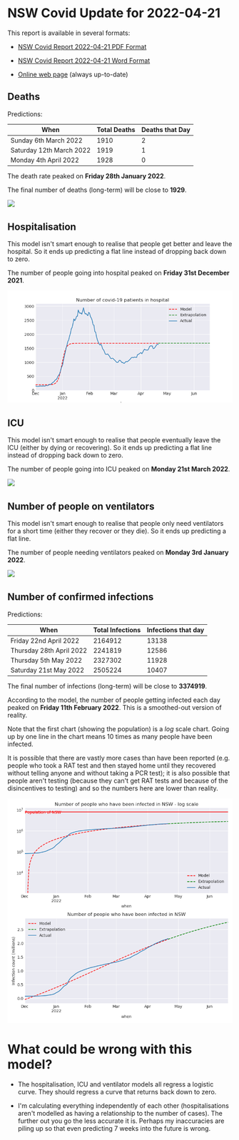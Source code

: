 # NSW Covid Update for 2022-04-21

This report is available in several formats:

- [NSW Covid Report 2022-04-21 PDF Format](https://github.com/solresol/yet-another-pandemic-prediction/raw/main/output/2022-04-21/nsw-covid-report-2022-04-21.pdf)

- [NSW Covid Report 2022-04-21 Word Format](https://github.com/solresol/yet-another-pandemic-prediction/raw/main/output/2022-04-21/nsw-covid-report-2022-04-21.docx)

- [Online web page](https://github.com/solresol/yet-another-pandemic-prediction/tree/main/output/README.md) (always up-to-date)

## Deaths

Predictions:

| When | Total Deaths | Deaths that Day |
| ---- | ------------ | --------------- |
| Sunday 6th March 2022 | 1910 | 2 |
| Saturday 12th March 2022 | 1919 | 1 |
| Monday 4th April 2022 | 1928 | 0 |

The death rate peaked on **Friday 28th January 2022**.

The final number of deaths (long-term) will
be close to **1929**.

![](2022-04-21/deaths.png)



## Hospitalisation

This model isn't smart enough to realise that people get better and leave the hospital.
So it ends up predicting a flat line instead of dropping back down to zero.

The number of people going into hospital peaked on **Friday 31st December 2021**.

![](2022-04-21/hospitalisation.png)

## ICU

This model isn't smart enough to realise that people eventually leave the ICU
(either by dying or recovering).
So it ends up predicting a flat line instead of dropping back down to zero.

The number of people going into ICU peaked on **Monday 21st March 2022**.

![](2022-04-21/icu.png)

## Number of people on ventilators

This model isn't smart enough to realise that people only need ventilators for
a short time (either they recover or they die). So it ends up predicting a flat line.

The number of people needing ventilators peaked on **Monday 3rd January 2022**.

![](2022-04-21/ventilators.png)

## Number of confirmed infections

Predictions:

| When | Total Infections | Infections that day |
| ---- | ------------ | --------------- |
| Friday 22nd April 2022 | 2164912 | 13138 |
| Thursday 28th April 2022 | 2241819 | 12586 |
| Thursday 5th May 2022 | 2327302 | 11928 |
| Saturday 21st May 2022 | 2505224 | 10407 |

The final number of infections (long-term) will
be close to **3374919**.


According to the model, the number of people getting infected each day peaked on **Friday 11th February 2022**. This is a smoothed-out version of reality.

Note that the first chart (showing the population) is a *log* scale chart. Going up by one line in the chart means 10 times as many people have been infected. 

It is possible that there are vastly more cases than have been
reported (e.g. people who took a RAT test and then stayed home until
they recovered without telling anyone and without taking a PCR test);
it is also possible that people aren't testing (because they can't get
RAT tests and because of the disincentives to testing) and so the
numbers here are lower than reality.


![](2022-04-21/infection.png)



# What could be wrong with this model?

- The hospitalisation, ICU and ventilator models all regress a logistic curve. They
should regress a curve that returns back down to zero.

- I'm calculating everything independently of each other (hospitalisations aren't modelled as having a relationship to the number of cases). The further out you go the less accurate it is. Perhaps my inaccuracies are piling up so that even predicting 7 weeks into the future is wrong.

